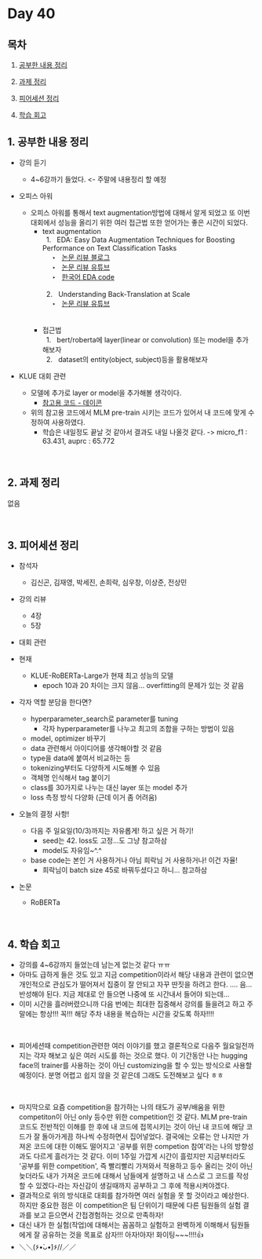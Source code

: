 <!--
구조
*
    *
        * <br>
            &nbsp; - &nbsp; <br>
                &nbsp;&nbsp;&nbsp;&nbsp; ‣ &nbsp; <br>
                    &nbsp;&nbsp;&nbsp;&nbsp;&nbsp;&nbsp;&nbsp;&nbsp; * &nbsp; <br>
-->

# Day 40

## 목차 

1. [공부한 내용 정리](#1-공부한-내용-정리)

2. [과제 정리](#2-과제-정리)

3. [피어세션 정리](#3-피어세션-정리)

4. [학습 회고](#4-학습-회고)

## 1. 공부한 내용 정리

* 강의 듣기
    * 4~6강까기 들었다. <- 주말에 내용정리 할 예정

* 오피스 아워 
    * 오피스 아워를 통해서 text augmentation방법에 대해서 알게 되었고 또 이번 대회에서 성능을 올리기 위한 여러 접근법 또한 얻어가는 좋은 시간이 되었다.
        * text augmentation<br>
            &nbsp; 1. &nbsp; EDA: Easy Data Augmentation Techniques for Boosting Performance on Text Classification Tasks<br>
            &nbsp;&nbsp;&nbsp;&nbsp; ‣ &nbsp; [논문 리뷰 블로그](https://catsirup.github.io/ai/2020/04/21/nlp_data_argumentation.html)<br>
            &nbsp;&nbsp;&nbsp;&nbsp; ‣ &nbsp; [논문 리뷰 유튜브](https://www.youtube.com/watch?v=UVtMqh3agQY&list=PLZKRQf7b07bSp_V-7DpK9AHpFGImiKKQb&index=17)<br>
            &nbsp;&nbsp;&nbsp;&nbsp; ‣ &nbsp; [한국어 EDA code](https://github.com/catSirup/KorEDA/tree/master)<br>
            <br>
            &nbsp; 2. &nbsp; Understanding Back-Translation at Scale<br>
            &nbsp;&nbsp;&nbsp;&nbsp; ‣ &nbsp; [논문 리뷰 유튜브](https://www.youtube.com/watch?v=UVtMqh3agQY&list=PLZKRQf7b07bSp_V-7DpK9AHpFGImiKKQb&index=17)<br>
        <br><br>
        * 접근법<br>
            &nbsp; 1. &nbsp; bert/roberta에 layer(linear or convolution) 또는 model을 추가해보자<br>
            &nbsp; 2. &nbsp; dataset의 entity(object, subject)등을 활용해보자<br>

* KLUE 대회 관련
    * 모델에 추가로 layer or model을 추가해볼 생각이다.
        * [참고용 코드 - 데이콘](https://dacon.io/competitions/official/235747/codeshare/3072)
    * 위의 참고용 코드에서 MLM pre-train 시키는 코드가 있어서 내 코드에 맞게 수정하여 사용하였다.
        * 학습은 내일정도 끝날 것 같아서 결과도 내일 나올것 같다. ->  micro_f1 : 63.431, auprc : 65.772

<br>

## 2. 과제 정리

없음

<br>

## 3. 피어세션 정리

* 참석자
    * 김신곤, 김재영, 박세진, 손희락, 심우창, 이상준, 전상민

* 강의 리뷰
    * 4장
    * 5장

* 대회 관련

* 현재
    * KLUE-RoBERTa-Large가 현재 최고 성능의 모델
        * epoch 10과 20 차이는 크지 않음... overfitting의 문제가 있는 것 같음
* 각자 역할 분담을 한다면?
    * hyperparameter_search로 parameter를 tuning
        * 각자 hyperparameter를 나누고 최고의 조합을 구하는 방법이 있음
    * model, optimizer 바꾸기
    * data 관련해서 아이디어를 생각해야할 것 같음
    * type을 data에 붙여서 비교하는 등
    * tokenizing부터도 다양하게 시도해볼 수 있음
    * 객체명 인식해서 tag 붙이기
    * class를 30가지로 나누는 대신 layer 또는 model 추가
    * loss 측정 방식 다양화 (근데 이거 좀 어려움)

* 오늘의 결정 사항!
    * 다음 주 일요일(10/3)까지는 자유롭게! 하고 싶은 거 하기!
        * seed는 42. loss도 고정...도 그냥 참고하삼
        * model도 자유임~^.^
    * base code는 본인 거 사용하거나 아님 희락님 거 사용하거나! 이건 자율!
        * 희락님이 batch size 45로 바꿔두셨다고 하니... 참고하삼
* 논문
    * RoBERTa

<br>

## 4. 학습 회고

* 강의를 4~6강까지 들었는데 남는게 없는것 같다 ㅠㅠ 
* 아마도 급하게 들은 것도 있고 지금 competition이라서 해당 내용과 관련이 없으면 개인적으로 관심도가 떨어져서 집중이 잘 안되고 자꾸 딴짓을 하려고 한다. .... 음... 반성해야 된다. 지금 제대로 안 들으면 나중에 또 시간내서 들어야 되는데... 
* 이미 시간을 흘러버렸으니까 다음 번에는 최대한 집중해서 강의를 들을려고 하고 주말에는 항상!!! 꼭!!! 해당 주차 내용을 복습하는 시간을 갖도록 하자!!!!
<br>

* 피어세션때 competition관련한 여러 이야기를 했고 결론적으로 다음주 월요일전까지는 각자 해보고 싶은 여러 시도를 하는 것으로 했다. 이 기간동안 나는 hugging face의 trainer를 사용하는 것이 아닌 customizing을 할 수 있는 방식으로 사용할 예정이다. 분명 어렵고 쉽지 않을 것 같은데 그래도 도전해보고 싶다 ㅎㅎ

<br>

* 마지막으로 요즘 competition을 참가하는 나의 태도가 공부/배움을 위한 competiton이 아닌 only 등수만 위한 competition인 것 같다. MLM pre-train 코드도 전반적인 이해를 한 후에 내 코드에 접목시키는 것이 아닌 내 코드에 해당 코드가 잘 돌아가게끔 하나씩 수정하면서 집어넣었다. 결국에는 오류는 안 나지만 가져온 코드에 대한 이해도 떨어지고 '공부를 위한 competion 참여'라는 나의 방향성과도 다르게 흘러가는 것 같다. 이미 1주일 가깝게 시간이 흘렀지만 지금부터라도 '공부를 위한 competition', 즉 빨리빨리 가져와서 적용하고 등수 올리는 것이 아닌 늦더라도 내가 가져온 코드에 대해서 남들에게 설명하고 내 스스로 그 코드를 작성할 수 있겠다-라는 자신감이 생길때까지 공부하고 그 후에 적용시켜야겠다.
* 결과적으로 위의 방식대로 대회를 참가하면 여러 실험을 못 할 것이라고 예상한다. 하지만 중요한 점은 이 competition은 팀 단위이기 때문에 다른 팀원들의 실험 결과를 보고 듣으면서 간접경험하는 것으로 만족하자!
* 대신 내가 한 실험(작업)에 대해서는 꼼꼼하고 실험하고 완벽하게 이해해서 팀원들에게 잘 공유하는 것을 목표로 삼자!!! 아자!아자! 화이팅~~~!!!!👍
* ＼＼\(۶•̀ᴗ•́)۶//／／

<br>